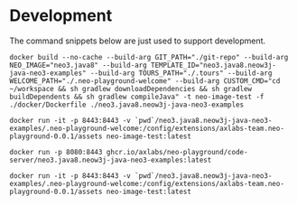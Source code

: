 # Development

The command snippets below are just used to support development.

```shell script
docker build --no-cache --build-arg GIT_PATH="./git-repo" --build-arg NEO_IMAGE="neo3.java8" --build-arg TEMPLATE_ID="neo3.java8.neow3j-java-neo3-examples" --build-arg TOURS_PATH="./.tours" --build-arg WELCOME_PATH="./.neo-playground-welcome" --build-arg CUSTOM_CMD="cd ~/workspace && sh gradlew downloadDependencies && sh gradlew buildDependents && sh gradlew compileJava" -t neo-image-test -f ./docker/Dockerfile ./neo3.java8.neow3j-java-neo3-examples
```

```shell script
docker run -it -p 8443:8443 -v `pwd`/neo3.java8.neow3j-java-neo3-examples/.neo-playground-welcome:/config/extensions/axlabs-team.neo-playground-0.0.1/assets neo-image-test:latest
```

```shell script
docker run -p 8080:8443 ghcr.io/axlabs/neo-playground/code-server/neo3.java8.neow3j-java-neo3-examples:latest
```

```shell script
docker run -it -p 8443:8443 -v `pwd`/neo3.java8.neow3j-java-neo3-examples/.neo-playground-welcome:/config/extensions/axlabs-team.neo-playground-0.0.1/assets neo-image-test:latest
```
